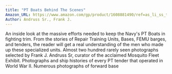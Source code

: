 ```yaml
---
title: "PT Boats Behind The Scenes"
Amazon_URL: https://www.amazon.com/gp/product/1608881490/ref=as_li_ss_tl?ie=UTF8&linkCode=ll1&tag=internetbo00a-20
Author: Andruss Sr., Frank J.
---
```

An inside look at the massive efforts needed to keep the Navy's PT Boats in fighting trim. From the stories of Repair Training Units, Bases, FEMU barges, and tenders, the reader will get a real understanding of the men who made up these specialized units. Almost two hundred rarely seen photographs selected by Frank J. Andruss Sr, curator of the acclaimed Mosquito Fleet Exhibit.  Photographs and ship histories of every PT tender that operated in World War II.  Numerous photographs of forward base